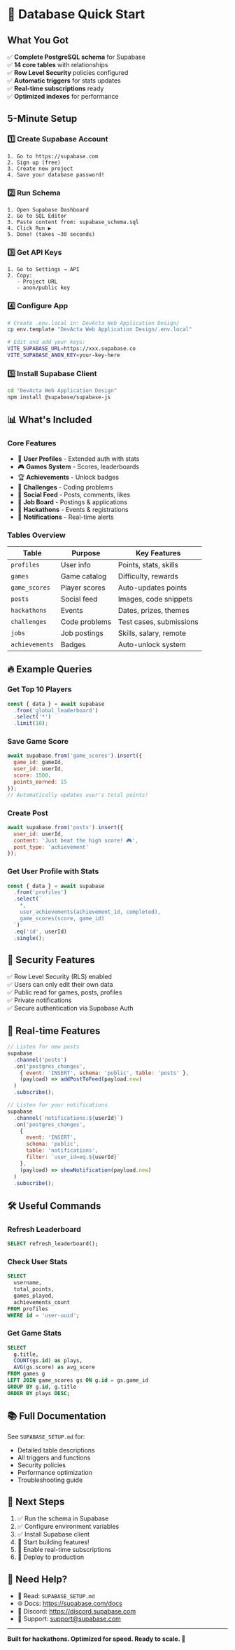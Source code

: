 # 🚀 Database Quick Start

## What You Got

✅ **Complete PostgreSQL schema** for Supabase  
✅ **14 core tables** with relationships  
✅ **Row Level Security** policies configured  
✅ **Automatic triggers** for stats updates  
✅ **Real-time subscriptions** ready  
✅ **Optimized indexes** for performance  

## 5-Minute Setup

### 1️⃣ Create Supabase Account
```
1. Go to https://supabase.com
2. Sign up (free)
3. Create new project
4. Save your database password!
```

### 2️⃣ Run Schema
```
1. Open Supabase Dashboard
2. Go to SQL Editor
3. Paste content from: supabase_schema.sql
4. Click Run ▶️
5. Done! (takes ~30 seconds)
```

### 3️⃣ Get API Keys
```
1. Go to Settings → API
2. Copy:
   - Project URL
   - anon/public key
```

### 4️⃣ Configure App
```bash
# Create .env.local in: DevActa Web Application Design/
cp env.template "DevActa Web Application Design/.env.local"

# Edit and add your keys:
VITE_SUPABASE_URL=https://xxx.supabase.co
VITE_SUPABASE_ANON_KEY=your-key-here
```

### 5️⃣ Install Supabase Client
```bash
cd "DevActa Web Application Design"
npm install @supabase/supabase-js
```

## 📊 What's Included

### Core Features
- 👤 **User Profiles** - Extended auth with stats
- 🎮 **Games System** - Scores, leaderboards
- 🏆 **Achievements** - Unlock badges
- 🎯 **Challenges** - Coding problems
- 📝 **Social Feed** - Posts, comments, likes
- 💼 **Job Board** - Postings & applications
- 🚀 **Hackathons** - Events & registrations
- 🔔 **Notifications** - Real-time alerts

### Tables Overview

| Table | Purpose | Key Features |
|-------|---------|-------------|
| `profiles` | User info | Points, stats, skills |
| `games` | Game catalog | Difficulty, rewards |
| `game_scores` | Player scores | Auto-updates points |
| `posts` | Social feed | Images, code snippets |
| `hackathons` | Events | Dates, prizes, themes |
| `challenges` | Code problems | Test cases, submissions |
| `jobs` | Job postings | Skills, salary, remote |
| `achievements` | Badges | Auto-unlock system |

## 🔥 Example Queries

### Get Top 10 Players
```javascript
const { data } = await supabase
  .from('global_leaderboard')
  .select('*')
  .limit(10);
```

### Save Game Score
```javascript
await supabase.from('game_scores').insert({
  game_id: gameId,
  user_id: userId,
  score: 1500,
  points_earned: 15
});
// Automatically updates user's total points!
```

### Create Post
```javascript
await supabase.from('posts').insert({
  user_id: userId,
  content: 'Just beat the high score! 🎮',
  post_type: 'achievement'
});
```

### Get User Profile with Stats
```javascript
const { data } = await supabase
  .from('profiles')
  .select(`
    *,
    user_achievements(achievement_id, completed),
    game_scores(score, game_id)
  `)
  .eq('id', userId)
  .single();
```

## 🔐 Security Features

✅ Row Level Security (RLS) enabled  
✅ Users can only edit their own data  
✅ Public read for games, posts, profiles  
✅ Private notifications  
✅ Secure authentication via Supabase Auth  

## 📱 Real-time Features

```javascript
// Listen for new posts
supabase
  .channel('posts')
  .on('postgres_changes', 
    { event: 'INSERT', schema: 'public', table: 'posts' },
    (payload) => addPostToFeed(payload.new)
  )
  .subscribe();

// Listen for your notifications
supabase
  .channel(`notifications:${userId}`)
  .on('postgres_changes',
    { 
      event: 'INSERT', 
      schema: 'public', 
      table: 'notifications',
      filter: `user_id=eq.${userId}`
    },
    (payload) => showNotification(payload.new)
  )
  .subscribe();
```

## 🛠️ Useful Commands

### Refresh Leaderboard
```sql
SELECT refresh_leaderboard();
```

### Check User Stats
```sql
SELECT 
  username, 
  total_points, 
  games_played, 
  achievements_count 
FROM profiles 
WHERE id = 'user-uuid';
```

### Get Game Stats
```sql
SELECT 
  g.title,
  COUNT(gs.id) as plays,
  AVG(gs.score) as avg_score
FROM games g
LEFT JOIN game_scores gs ON g.id = gs.game_id
GROUP BY g.id, g.title
ORDER BY plays DESC;
```

## 📚 Full Documentation

See `SUPABASE_SETUP.md` for:
- Detailed table descriptions
- All triggers and functions
- Security policies
- Performance optimization
- Troubleshooting guide

## 🎯 Next Steps

1. ✅ Run the schema in Supabase
2. ✅ Configure environment variables
3. ✅ Install Supabase client
4. 🔨 Start building features!
5. 📱 Enable real-time subscriptions
6. 🚀 Deploy to production

## 🤔 Need Help?

- 📖 Read: `SUPABASE_SETUP.md`
- 🌐 Docs: https://supabase.com/docs
- 💬 Discord: https://discord.supabase.com
- 📧 Support: support@supabase.com

---

**Built for hackathons. Optimized for speed. Ready to scale. 🚀**
